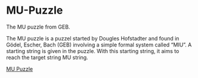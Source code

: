 # MU-Puzzle
The MU puzzle from GEB. 

The MU puzzle is a puzzel started by Dougles Hofstadter and found in Gödel, Escher, Bach GEB involving a simple formal system called “MIU”.
A starting string is given in the puzzle. With this starting string, it aims to reach the target string MU string.

[MU Puzzle](https://medium.com/@alibedirhan.d/mu-puzzle-f651ef3957c5)
